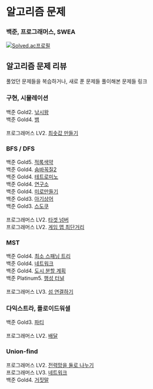 # 알고리즘 문제
### 백준, 프로그래머스, SWEA

[![Solved.ac프로필](http://mazassumnida.wtf/api/v2/generate_badge?boj=wkdrnjs913)](https://solved.ac/wkdrnjs913)

## 알고리즘 문제 리뷰
풀었던 문제들을 복습하거나, 새로 푼 문제들 풀이해본 문제들 링크 

### 구현, 시뮬레이션
백준 Gold2. [낚시왕](https://velog.io/@tlsakch510/%EB%B0%B1%EC%A4%80-17143-%EB%82%9A%EC%8B%9C%EC%99%95-c)  
백준 Gold4. [뱀](https://velog.io/@tlsakch510/%EB%B0%B1%EC%A4%80-3190-%EB%B1%80-c)  
<br/>
프로그래머스 LV2. [최솟값 만들기](https://velog.io/@tlsakch510/%ED%94%84%EB%A1%9C%EA%B7%B8%EB%9E%98%EB%A8%B8%EC%8A%A4-%EC%B5%9C%EC%86%9F%EA%B0%92-%EB%A7%8C%EB%93%A4%EA%B8%B0)    

### BFS / DFS 
백준 Gold5. [적록색약](https://velog.io/@tlsakch510/%EB%B0%B1%EC%A4%80-10026-%EC%A0%81%EB%A1%9D%EC%83%89%EC%95%BD-c)  
백준 Gold4. [숨바꼭질2](https://velog.io/@tlsakch510/%EC%95%8C)  
백준 Gold4. [테트로미노](https://velog.io/@tlsakch510/%EB%B0%B1%EC%A4%80-14500-%ED%85%8C%ED%8A%B8%EB%A1%9C%EB%AF%B8%EB%85%B8-c)  
백준 Gold4. [연구소](https://velog.io/@tlsakch510/%EB%B0%B1%EC%A4%80-14502-%EC%97%B0%EA%B5%AC%EC%86%8C-c)  
백준 Gold4. [미로만들기](https://velog.io/@tlsakch510/%EB%B0%B1%EC%A4%80-2665-%EB%AF%B8%EB%A1%9C%EB%A7%8C%EB%93%A4%EA%B8%B0-C)  
백준 Gold3. [아기상어](https://velog.io/@tlsakch510/%EB%B0%B1%EC%A4%80-16236-%EC%95%84%EA%B8%B0%EC%83%81%EC%96%B4-c)  
백준 Gold3. [스도쿠](https://velog.io/@tlsakch510/%EB%B0%B1%EC%A4%80-2580-%EC%8A%A4%EB%8F%84%EC%BF%A0-c)  
<br/>
프로그래머스 LV2. [타겟 넘버](https://velog.io/@tlsakch510/%ED%94%84%EB%A1%9C%EA%B7%B8%EB%9E%98%EB%A8%B8%EC%8A%A4-%ED%83%80%EA%B2%9F-%EB%84%98%EB%B2%84-c)  
프로그래머스 LV2. [게임 맵 최단거리](https://velog.io/@tlsakch510/%ED%94%84%EB%A1%9C%EA%B7%B8%EB%9E%98%EB%A8%B8%EC%8A%A4-%EA%B2%8C%EC%9E%84-%EB%A7%B5-%EC%B5%9C%EB%8B%A8%EA%B1%B0%EB%A6%AC-c)  

### MST
백준 Gold4. [최소 스패닝 트리](https://velog.io/@tlsakch510/%EC%95%8C%EA%B3%A0%EB%A6%AC%EC%A6%98-ctfkp7r9)  
백준 Gold4. [네트워크](https://velog.io/@tlsakch510/%EB%B0%B1%EC%A4%80-1922-%EB%84%A4%ED%8A%B8%EC%9B%8C%ED%81%AC-c)  
백준 Gold4. [도시 분할 계획](https://velog.io/@tlsakch510?tag=%EC%95%8C%EA%B3%A0%EB%A6%AC%EC%A6%98)  
백준 Platinum5. [행성 터널](https://velog.io/@tlsakch510/%EB%B0%B1%EC%A4%80-2887-%ED%96%89%EC%84%B1%ED%84%B0%EB%84%90-C)  
<br/>
프로그래머스 LV3. [섬 연결하기](https://velog.io/@tlsakch510/%EC%95%8C%EA%B3%A0)  
### 다익스트라, 플로이드워셜

백준 Gold3. [파티](https://velog.io/@tlsakch510/%EC%95%8C%EA%B3%A0%EB%A6%AC%EC%A6%98)  
<br/>
프로그래머스 LV2. [배달](https://velog.io/@tlsakch510/%ED%94%84%EB%A1%9C%EA%B7%B8%EB%9E%98%EB%A8%B8%EC%8A%A4-%EB%B0%B0%EB%8B%AC-c)  

### Union-find 
프로그래머스 LV2. [전력망을 둘로 나누기](https://velog.io/@tlsakch510/%ED%94%84%EB%A1%9C%EA%B7%B8%EB%9E%98%EB%A8%B8%EC%8A%A4-%EC%A0%84%EB%A0%A5%EB%A7%9D%EC%9D%84-%EB%91%98%EB%A1%9C-%EB%82%98%EB%88%84%EA%B8%B0union-find-c)  
프로그래머스 LV3. [네트워크](https://velog.io/@tlsakch510/%ED%94%84%EB%A1%9C%EA%B7%B8%EB%9E%98%EB%A8%B8%EC%8A%A4-%EB%84%A4%ED%8A%B8%EC%9B%8C%ED%81%ACLv3-c)  
백준 Gold4. [거짓말](https://velog.io/@tlsakch510/%EB%B0%B1%EC%A4%80-1043-%EA%B1%B0%EC%A7%93%EB%A7%90-c)  
